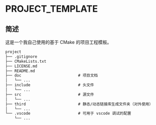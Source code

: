 # PROJECT_TEMPLATE

## 简述

这是一个我自己使用的基于 CMake 的项目工程模板。

~~~txt
project
├── .gitignore
├── CMakeLists.txt
├── LICENSE.md
├── README.md
├── doc                         # 项目文档
│   └── ...
├── include                     # 头文件
│   └── ...
├── src                         # 源文件
│   └── ...
├── third                       # 静态/动态链接库生成文件夹（对外使用）
│   └── ...
└── .vscode                     # 可用于 vscode 调试的配置
    └── ...
~~~